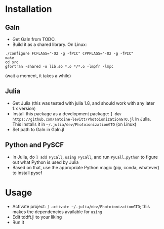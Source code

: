 # Installation
## GaIn
* Get GaIn from TODO.
* Build it as a shared library. On Linux:
```
./configure FCFLAGS="-O2 -g -fPIC" CPPFLAGS="-O2 -g -fPIC"
make
cd src
gfortran -shared -o lib.so *.o */*.o -lmpfr -lmpc
```
(wait a moment, it takes a while)

## Julia
* Get Julia (this was tested with julia 1.8, and should work with any later 1.x version)
* Install this package as a development package: `] dev https://github.com/antoine-levitt/PhotoionizationGTO.jl` in Julia. This installs it in `~/.julia/dev/PhotoionizationGTO` (on Linux)
* Set path to GaIn in GaIn.jl

## Python and PySCF
* In Julia, do `] add PyCall`, `using PyCall`, and run `PyCall.python` to figure out what Python is used by Julia
* Based on that, use the appropriate Python magic (pip, conda, whatever) to install pyscf

# Usage
* Activate project: `] activate ~/.julia/dev/PhotoionizationGTO`; this makes the dependencies available for `using`
* Edit tddft.jl to your liking
* Run it
